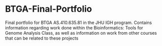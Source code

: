 # BTGA-Final-Portfolio
Final portfolio for BTGA AS.410.635.81 in the JHU IGH program.
Contains information regarding work done within the Bioinformatics: Tools for Genome Analysis Class,
as well as information on work from other courses that can be related to these projects
